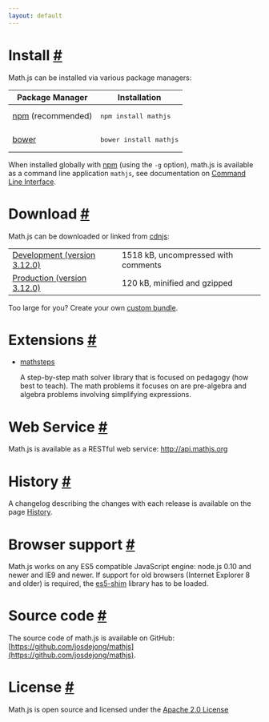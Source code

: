 ```yaml
---
layout: default
---
```


<h1 id="install">Install <a href="#install" title="Permalink">#</a></h1>


Math.js can be installed via various package managers:

<table>
  <thead>
    <tr>
      <th>Package Manager</th>
      <th>Installation</th>
    </tr>
  </thead>
  <tbody>
    <tr>
      <td><a href="http://npmjs.org/">npm</a> (recommended)</td>
      <td><pre class="highlight">npm install mathjs</pre></td>
    </tr>
    <tr>
      <td><a href="http://bower.io/">bower</a></td>
      <td><pre class="highlight">bower install mathjs</pre></td>
    </tr>
  </tbody>
</table>

When installed globally with [npm](https://npmjs.org/) (using the `-g` option), math.js is available as a command line application `mathjs`, see documentation on [Command Line Interface](docs/command_line_interface.html).


<h1 id="download">Download <a href="#download" title="Permalink">#</a></h1>

Math.js can be downloaded or linked from [cdnjs](http://cdnjs.com/):

<table class="download">
  <tr>
    <td>
      <a href="http://cdnjs.cloudflare.com/ajax/libs/mathjs/3.12.0/math.js">
        Development (version 3.12.0)
      </a>
    </td>
    <td>
      <span id="development-size">1518 kB</span>, uncompressed with comments
    </td>
  </tr>
  <tr>
    <td>
      <a href="http://cdnjs.cloudflare.com/ajax/libs/mathjs/3.12.0/math.min.js">
        Production (version 3.12.0)
      </a>
    </td>
    <td>
      <span id="production-size">120 kB</span>, minified and gzipped
    </td>
  </tr>
</table>

Too large for you? Create your own [custom bundle](docs/custom_bundling.html).


<h1 id="extensions">Extensions <a href="#extensions" title="Permalink">#</a></h1>

-   [mathsteps](https://github.com/socraticorg/mathsteps)

    A step-by-step math solver library that is focused on pedagogy (how best to teach). The math problems it focuses on are pre-algebra and algebra problems involving simplifying expressions.


<h1 id="webservice">Web Service <a href="#webservice" title="Permalink">#</a></h1>

Math.js is available as a RESTful web service: <a href="http://api.mathjs.org">http://api.mathjs.org</a>


<h1 id="history">History <a href="#history" title="Permalink">#</a></h1>

A changelog describing the changes with each release is available on the page [History](history.html).


<h1 id="browsersupport">Browser support <a href="#browsersupport" title="Permalink">#</a></h1>

Math.js works on any ES5 compatible JavaScript engine: node.js 0.10 and newer and IE9 and newer. If support for old browsers (Internet Explorer 8 and older) is required, the [es5-shim](https://github.com/kriskowal/es5-shim) library has to be loaded.


<h1 id="source-code">Source code <a href="#source-code" title="Permalink">#</a></h1>

The source code of math.js is available on GitHub: [https://github.com/josdejong/mathjs](https://github.com/josdejong/mathjs).


<h1 id="license">License <a href="#license" title="Permalink">#</a></h1>

Math.js is open source and licensed under the
[Apache 2.0 License](http://www.apache.org/licenses/LICENSE-2.0)
